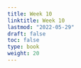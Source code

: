 ```yaml
---
title: Week 10 
linktitle: Week 10
lastmod: "2022-05-29"
draft: false  
toc: false  
type: book  
weight: 20
---
```





